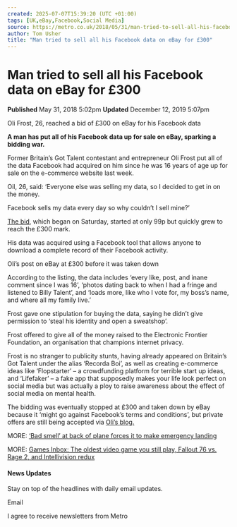 ```yaml
---
created: 2025-07-07T15:39:20 (UTC +01:00)
tags: [UK,eBay,Facebook,Social Media]
source: https://metro.co.uk/2018/05/31/man-tried-to-sell-all-his-facebook-data-on-ebay-for-300-7595007/
author: Tom Usher
title: "Man tried to sell all his Facebook data on eBay for £300"
---
```


# Man tried to sell all his Facebook data on eBay for £300

[](https://metro.co.uk/author/tom-usher/)

**Published** May 31, 2018 5:02pm **Updated** December 12, 2019 5:07pm

Oli Frost, 26, reached a bid of £300 on eBay for his Facebook data

**A man has put all of his Facebook data up for sale on eBay, sparking a bidding war.**

Former Britain’s Got Talent contestant and entrepreneur Oli Frost put all of the data Facebook had acquired on him since he was 16 years of age up for sale on the e-commerce website last week.

Oil, 26, said: ‘Everyone else was selling my data, so I decided to get in on the money.

Facebook sells my data every day so why couldn’t I sell mine?’

[The bid](https://webcache.googleusercontent.com/search?q=cache:BN1pTzqUJiwJ:https://www.ebay.co.uk/itm/All-my-personal-Facebook-data-/273239941454+&cd=6&hl=en&ct=clnk&gl=uk), which began on Saturday, started at only 99p but quickly grew to reach the £300 mark.

His data was acquired using a Facebook tool that allows anyone to download a complete record of their Facebook activity.

Oli’s post on eBay at £300 before it was taken down

According to the listing, the data includes ‘every like, post, and inane comment since I was 16’, ‘photos dating back to when I had a fringe and listened to Billy Talent’, and ‘loads more, like who I vote for, my boss’s name, and where all my family live.’

Frost gave one stipulation for buying the data, saying he didn’t give permission to ‘steal his identity and open a sweatshop’.

Frost offered to give all of the money raised to the Electronic Frontier Foundation, an organisation that champions internet privacy.

Frost is no stranger to publicity stunts, having already appeared on Britain’s Got Talent under the alias ‘Recorda Boi’, as well as creating e-commerce ideas like ‘Flopstarter’ – a crowdfunding platform for terrible start up ideas, and ‘Lifefaker’ – a fake app that supposedly makes your life look perfect on social media but was actually a ploy to raise awareness about the effect of social media on mental health.

The bidding was eventually stopped at £300 and taken down by eBay because it ‘might go against Facebook’s terms and conditions’, but private offers are still being accepted via [Oli’s blog.](http://olifro.st/blog/data-on-ebay/)

MORE: [‘Bad smell’ at back of plane forces it to make emergency landing](https://metro.co.uk/2018/05/31/plane-makes-emergency-landing-bad-smell-reported-coming-rear-cabin-7594445/?ico=more_text_links)

MORE: [Games Inbox: The oldest video game you still play, Fallout 76 vs. Rage 2, and Intellivision redux](https://metro.co.uk/2018/05/31/games-inbox-the-oldest-video-game-you-still-play-fallout-76-vs-rage-2-and-intellivision-redux-7594268/?ico=more_text_links)

#### News Updates

Stay on top of the headlines with daily email updates.

Email

I agree to receive newsletters from Metro
